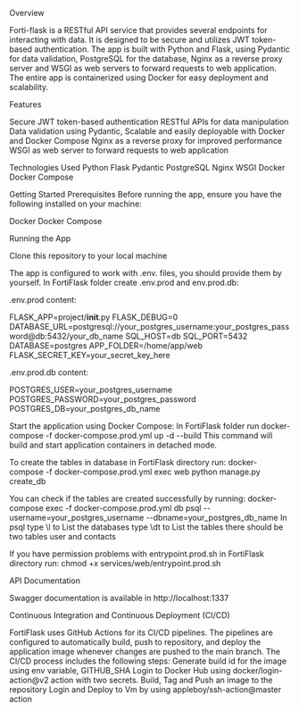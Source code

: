 Overview

Forti-flask is a RESTful API service that provides several endpoints  for interacting with data. It is designed to be secure and utilizes JWT token-based authentication. The app is built with Python and Flask, using Pydantic for data validation, PostgreSQL for the database,  Nginx as a reverse proxy server and WSGI as web servers to forward requests to web application. The entire app is containerized using Docker for easy deployment and scalability.

Features

Secure JWT token-based authentication
RESTful APIs for data manipulation
Data validation using Pydantic,
Scalable and easily deployable with Docker and Docker Compose
Nginx as a reverse proxy for improved performance
WSGI as web server to forward requests to web application

Technologies Used
Python
Flask
Pydantic
PostgreSQL
Nginx
WSGI
Docker
Docker Compose

Getting Started
Prerequisites
Before running the app, ensure you have the following installed on your machine:

Docker
Docker Compose 

Running the App

Clone this repository to your local machine

The app is configured to work with .env. files,
you should provide them by yourself.
In FortiFlask folder create .env.prod and env.prod.db:

.env.prod content:

FLASK_APP=project/__init__.py
FLASK_DEBUG=0
DATABASE_URL=postgresql://your_postgres_username:your_postgres_password@db:5432/your_db_name
SQL_HOST=db
SQL_PORT=5432
DATABASE=postgres
APP_FOLDER=/home/app/web
FLASK_SECRET_KEY=your_secret_key_here

.env.prod.db content:

POSTGRES_USER=your_postgres_username
POSTGRES_PASSWORD=your_postgres_password
POSTGRES_DB=your_postgres_db_name


Start the application using Docker Compose:
In FortiFlask folder run docker-compose -f docker-compose.prod.yml up -d --build
This command will build and start application containers in detached mode.


To create the tables in database in FortiFlask directory run:
docker-compose -f docker-compose.prod.yml exec web python manage.py create_db

You can check if the tables are created successfully by running:
docker-compose exec -f docker-compose.prod.yml db psql --username=your_postgres_username --dbname=your_postgres_db_name
In psql type \l to List the databases
type \dt to List the tables there should be two tables user and contacts

If you have permission problems with entrypoint.prod.sh in FortiFlask directory run: chmod +x services/web/entrypoint.prod.sh

API Documentation

Swagger documentation is available in http://localhost:1337


Continuous Integration and Continuous Deployment (CI/CD)

FortiFlask uses GitHub Actions for its CI/CD pipelines. The pipelines are configured to automatically build, push to repository, and deploy the application image  whenever changes are pushed to the main branch. The CI/CD process includes the following steps:
Generate build id for the image using env variable, GITHUB_SHA
Login to Docker Hub using docker/login-action@v2 action with two secrets.
Build, Tag and Push an image to the repository
Login and Deploy to Vm by using appleboy/ssh-action@master action




